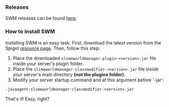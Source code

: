 ### Releases

SWM releases can be found [here](https://www.spigotmc.org/resources/slimeworldmanager.69974/history).


### How to install SWM

Installing SWM is an easy task. First, download the latest version from the Spigot [resource page](https://www.spigotmc.org/resources/slimeworldmanager.69974/). Then, follow this step:
1. Place the downloaded `slimeworldmanager-plugin-<version>.jar` file inside your server's plugin folder.
2. Place the `slimeworldmanager-classmodifier-<version>.jar` file inside your server's main directory **(not the plugins folder)**.
3. Modify your server startup command and at this argument before '-jar':
```
-javaagent:slimeworldmanager-classmodifier-<version>.jar
```

That's it! Easy, right?
